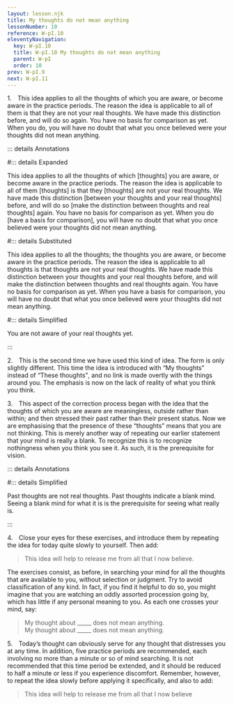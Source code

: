 ```yaml
---
layout: lesson.njk
title: My thoughts do not mean anything
lessonNumber: 10
reference: W-pI.10
eleventyNavigation:
  key: W-pI.10
  title: W-pI.10 My thoughts do not mean anything
  parent: W-pI
  order: 10
prev: W-pI.9
next: W-pI.11
---
```


1. This idea applies to all the thoughts of which you are aware, or become aware in the practice periods. 
The reason the idea is applicable to all of them is that they are not your real thoughts. 
We have made this distinction before, and will do so again. 
You have no basis for comparison as yet. 
When you do, you will have no doubt that what you once believed were your thoughts did not mean anything.

::: details Annotations

#::: details Expanded

This idea applies to all the thoughts of which [thoughts] you are aware, or become aware in the practice periods. 
The reason the idea is applicable to all of them [thoughts] is that they [thoughts] are not your real thoughts. 
We have made this distinction [between your thoughts and your real thoughts] before, and will do so [make the distinction between thoughts and real thoughts] again. 
You have no basis for comparison as yet. 
When you do [have a basis for comparison], you will have no doubt that what you once believed were your thoughts did not mean anything.


#::: details Substituted

This idea applies to all the thoughts; the thoughts you are aware, or become aware in the practice periods. 
The reason the idea is applicable to all thoughts is that thoughts are not your real thoughts. 
We have made this distinction between your thoughts and your real thoughts before, and will make the distinction between thoughts and real thoughts again. 
You have no basis for comparison as yet. 
When you have a basis for comparison, you will have no doubt that what you once believed were your thoughts did not mean anything.

#::: details Simplified

You are not aware of your real thoughts yet.

:::

2. This is the second time we have used this kind of idea. 
The form is only slightly different. 
This time the idea is introduced with <q>My thoughts</q> instead of <q>These thoughts</q>, and no link is made overtly with the things around you. 
The emphasis is now on the lack of reality of what you think you think.

3. This aspect of the correction process began with the idea that the thoughts of which you are aware are meaningless, outside rather than within; and then stressed their past rather than their present status. 
Now we are emphasising that the presence of these <q>thoughts</q> means that you are not thinking. 
This is merely another way of repeating our earlier statement that your mind is really a blank. 
To recognize this is to recognize nothingness when you think you see it. 
As such, it is the prerequisite for vision.

::: details Annotations




#::: details Simplified

Past thoughts are not real thoughts. 
Past thoughts indicate a blank mind. 
Seeing a blank mind for what it is is the prerequisite for seeing what really is.

:::

4. Close your eyes for these exercises, and introduce them by repeating the idea for today quite slowly to yourself. 
Then add:

>This idea will help to release me from all that I now believe.

The exercises consist, as before, in searching your mind for all the thoughts that are available to you, without selection or judgment. 
Try to avoid classification of any kind. 
In fact, if you find it helpful to do so, you might imagine that you are watching an oddly assorted procession going by, which has little if any personal meaning to you. 
As each one crosses your mind, say:

>My thought about _____ does not mean anything.  
My thought about _____ does not mean anything.

5. Today’s thought can obviously serve for any thought that distresses you at any time. 
In addition, five practice periods are recommended, each involving no more than a minute or so of mind searching. 
It is not recommended that this time period be extended, and it should be reduced to half a minute or less if you experience discomfort. 
Remember, however, to repeat the idea slowly before applying it specifically, and also to add:

>This idea will help to release me from all that I now believe
